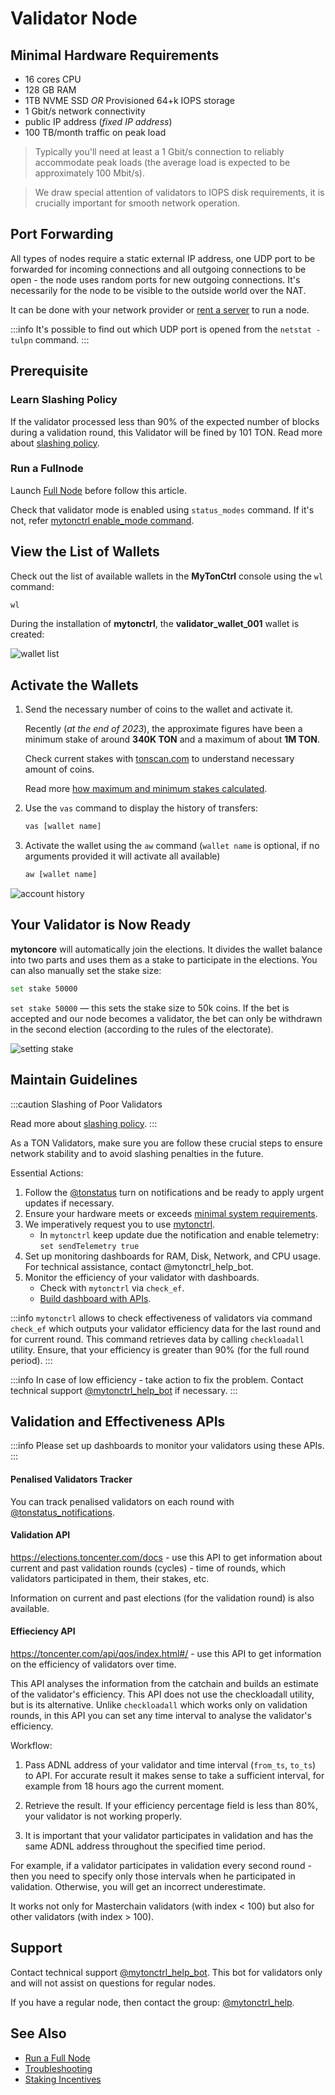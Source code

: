 # Validator Node

## Minimal Hardware Requirements

- 16 cores CPU
- 128 GB RAM
- 1TB NVME SSD _OR_ Provisioned 64+k IOPS storage
- 1 Gbit/s network connectivity
- public IP address (_fixed IP address_)
- 100 TB/month traffic on peak load

> Typically you'll need at least a 1 Gbit/s connection to reliably accommodate peak loads (the average load is expected to be approximately 100 Mbit/s).

> We draw special attention of validators to IOPS disk requirements, it is crucially important for smooth network operation.

## Port Forwarding

All types of nodes require a static external IP address, one UDP port to be forwarded for incoming connections and all outgoing connections to be open - the node uses random ports for new outgoing connections. It's necessarily for the node to be visible to the outside world over the NAT.

It can be done with your network provider or [rent a server](/participate/run-nodes/full-node#recommended-providers) to run a node.

:::info
It's possible to find out which UDP port is opened from the `netstat -tulpn` command.
:::

## Prerequisite

### Learn Slashing Policy

If the validator processed less than 90% of the expected number of blocks during a validation round, this Validator will be fined by 101 TON.
Read more about [slashing policy](/participate/network-maintenance/staking-incentives#decentralized-system-of-penalties).

### Run a Fullnode

Launch [Full Node](/participate/run-nodes/full-node) before follow this article.

Check that validator mode is enabled using `status_modes` command. If it's not, refer [mytonctrl enable_mode command](/participate/run-nodes/mytonctrl#enable_mode).

## View the List of Wallets

Check out the list of available wallets in the **MyTonCtrl** console using the `wl` command:

```sh
wl
```

During the installation of **mytonctrl**, the **validator_wallet_001** wallet is created:

![wallet list](/img/docs/nodes-validator/manual-ubuntu_mytonctrl-wl_ru.png)

## Activate the Wallets

1. Send the necessary number of coins to the wallet and activate it.

   Recently (_at the end of 2023_), the approximate figures have been a minimum stake of around **340K TON** and a maximum of about **1M TON**.

   Check current stakes with [tonscan.com](https://tonscan.com/validation) to understand necessary amount of coins.

   Read more [how maximum and minimum stakes calculated](/participate/network-maintenance/staking-incentives#values-of-stakes-max-effective-stake).

2. Use the `vas` command to display the history of transfers:

   ```sh
   vas [wallet name]
   ```

3. Activate the wallet using the `aw` command (`wallet name` is optional, if no arguments provided it will activate all available)

   ```sh
   aw [wallet name]
   ```

![account history](/img/docs/nodes-validator/manual-ubuntu_mytonctrl-vas-aw_ru.png)

## Your Validator is Now Ready

**mytoncore** will automatically join the elections. It divides the wallet balance into two parts and uses them as a stake to participate in the elections. You can also manually set the stake size:

```sh
set stake 50000
```

`set stake 50000` — this sets the stake size to 50k coins. If the bet is accepted and our node becomes a validator, the bet can only be withdrawn in the second election (according to the rules of the electorate).

![setting stake](/img/docs/nodes-validator/manual-ubuntu_mytonctrl-set_ru.png)

## Maintain Guidelines

:::caution Slashing of Poor Validators

Read more about [slashing policy](/participate/network-maintenance/staking-incentives#decentralized-system-of-penalties).
:::

As a TON Validators, make sure you are follow these crucial steps to ensure network stability and to avoid slashing penalties in the future.

Essential Actions:

1. Follow the [@tonstatus](https://t.me/tonstatus) turn on notifications and be ready to apply urgent updates if necessary.
2. Ensure your hardware meets or exceeds [minimal system requirements](/participate/run-nodes/become-validator#minimal-hardware-requirements).
3. We imperatively request you to use [mytonctrl](https://github.com/ton-blockchain/mytonctrl).
   - In `mytonctrl` keep update due the notification and enable telemetry: `set sendTelemetry true`
4. Set up monitoring dashboards for RAM, Disk, Network, and CPU usage. For technical assistance, contact @mytonctrl_help_bot.
5. Monitor the efficiency of your validator with dashboards.
   - Check with `mytonctrl` via `check_ef`.
   - [Build dashboard with APIs](/participate/run-nodes/become-validator#validation-and-effectiveness-apis).

:::info
`mytonctrl` allows to check effectiveness of validators via command `check_ef` which outputs your validator efficiency data for the last round and for current round.
This command retrieves data by calling `checkloadall` utility.
Ensure, that your efficiency is greater than 90% (for the full round period).
:::

:::info
In case of low efficiency - take action to fix the problem. Contact technical support [@mytonctrl_help_bot](https://t.me/mytonctrl_help_bot) if necessary.
:::

## Validation and Effectiveness APIs

:::info
Please set up dashboards to monitor your validators using these APIs.
:::

#### Penalised Validators Tracker

You can track penalised validators on each round with [@tonstatus_notifications](https://t.me/tonstatus_notifications).

#### Validation API

https://elections.toncenter.com/docs - use this API to get information about current and past validation rounds (cycles) - time of rounds, which validators participated in them, their stakes, etc.

Information on current and past elections (for the validation round) is also available.

#### Effieciency API

https://toncenter.com/api/qos/index.html#/ - use this API to get information on the efficiency of validators over time.

This API analyses the information from the catchain and builds an estimate of the validator's efficiency. This API does not use the checkloadall utility, but is its alternative.
Unlike `checkloadall` which works only on validation rounds, in this API you can set any time interval to analyse the validator's efficiency.

Workflow:

1. Pass ADNL address of your validator and time interval (`from_ts`, `to_ts`) to API. For accurate result it makes sense to take a sufficient interval, for example from  18 hours ago the current moment.

2. Retrieve the result. If your efficiency percentage field is less than 80%, your validator is not working properly.

3. It is important that your validator participates in validation and has the same ADNL address throughout the specified time period.

For example, if a validator participates in validation every second round - then you need to specify only those intervals when he participated in validation. Otherwise, you will get an incorrect underestimate.

It works not only for Masterchain validators (with index < 100) but also for other validators (with index > 100).

## Support

Contact technical support [@mytonctrl_help_bot](https://t.me/mytonctrl_help_bot). This bot for validators only and will not assist on questions for regular nodes.

If you have a regular node, then contact the group: [@mytonctrl_help](https://t.me/mytonctrl_help).

## See Also

- [Run a Full Node](/participate/run-nodes/full-node)
- [Troubleshooting](/participate/run-nodes/nodes-troubleshooting)
- [Staking Incentives](/participate/network-maintenance/staking-incentives)
